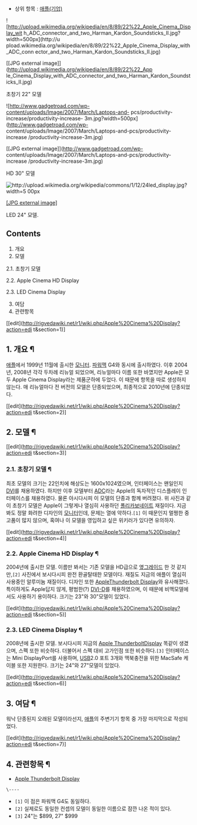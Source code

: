   * 상위 항목 : [애플(기업)](%EC%95%A0%ED%94%8C%28%EA%B8%B0%EC%97%85%29.md)  

![http://upload.wikimedia.org/wikipedia/en/8/89/22%22_Apple_Cinema_Display_wit
h_ADC_connector_and_two_Harman_Kardon_Soundsticks_II.jpg?width=500px](http://u
pload.wikimedia.org/wikipedia/en/8/89/22%22_Apple_Cinema_Display_with_ADC_conn
ector_and_two_Harman_Kardon_Soundsticks_II.jpg)

[[JPG external image]](http://upload.wikimedia.org/wikipedia/en/8/89/22%22_App
le_Cinema_Display_with_ADC_connector_and_two_Harman_Kardon_Soundsticks_II.jpg)

  
초창기 22" 모델

![http://www.gadgetroad.com/wp-content/uploads/Image/2007/March/Laptops-and-
pcs/productivity-increase/productivity-increase-
3m.jpg?width=500px](http://www.gadgetroad.com/wp-
content/uploads/Image/2007/March/Laptops-and-pcs/productivity-increase
/productivity-increase-3m.jpg)

[[JPG external image]](http://www.gadgetroad.com/wp-
content/uploads/Image/2007/March/Laptops-and-pcs/productivity-increase
/productivity-increase-3m.jpg)

  
HD 30" 모델

![http://upload.wikimedia.org/wikipedia/commons/1/12/24led_display.jpg?width=5
00px](http://upload.wikimedia.org/wikipedia/commons/1/12/24led_display.jpg)

[[JPG external
image]](http://upload.wikimedia.org/wikipedia/commons/1/12/24led_display.jpg)

  
LED 24" 모델.

## Contents

    

1. 개요 
2. 모델 
    

2.1. 초창기 모델

2.2. Apple Cinema HD Display

2.3. LED Cinema Display

3. 여담 
4. 관련항목 

[[edit](http://rigvedawiki.net/r1/wiki.php/Apple%20Cinema%20Display?action=edi
t&section=1)]

## 1. 개요 ¶

[애플](%EC%95%A0%ED%94%8C%28%EA%B8%B0%EC%97%85%29.md)에서 1999년 11월에 출시한
[모니터](%EB%AA%A8%EB%8B%88%ED%84%B0.md).
[파워맥](%ED%8C%8C%EC%9B%8C%EB%A7%A5.md) G4와 동시에 출시하였다. 이후 2004년, 2008년 각각 두차례
리뉴얼 되었으며, 리뉴얼마다 이름 또한 바꼈지만 Apple은 모두 Apple Cinema Display라는 제품군하에 두었다. 이 때문에
항목을 따로 생성하지 않는다. 매 리뉴얼마다 전 버전의 모델은 단종되었으며, 최종적으로 2010년에 단종되었다.

  

[[edit](http://rigvedawiki.net/r1/wiki.php/Apple%20Cinema%20Display?action=edi
t&section=2)]

## 2. 모델 ¶

[[edit](http://rigvedawiki.net/r1/wiki.php/Apple%20Cinema%20Display?action=edi
t&section=3)]

### 2.1. 초창기 모델 ¶

최초 모델의 크기는 22인치에 해상도는 1600x1024였으며, 인터페이스는 왠일인지 [DVI](DVI.md)를 채용하였다. 하지만
이후 모델부터 [ADC](ADC.md)라는 Apple의 독자적인 디스플레이 인터페이스를 채용하였다. 물론 아시다시피 이 모델의 단종과
함께 버려졌다. 위 사진과 같이 초창기 모델은 Apple이 그렇게나 열심히 사용하던 [폴리카보네이트](%ED%8F%B4%EB%A6%AC%EC%B9%B4%EB%B3%B4%EB%84%A4%EC%9D%B4%ED%8A%B8.md) 재질이다. 지금 봐도 정말 화려한 디자인의
[모니터](%EB%AA%A8%EB%8B%88%ED%84%B0.md)인데, 문제는 열에 약하다.`[1]` 이 때문인지 멀쩡한 중고품이
많지 않으며, 혹여나 이 모델을 영입하고 싶은 위키러가 있다면 유의하자.

  

[[edit](http://rigvedawiki.net/r1/wiki.php/Apple%20Cinema%20Display?action=edi
t&section=4)]

### 2.2. Apple Cinema HD Display ¶

2004년에 출시한 모델. 이름만 봐서는 기존 모델을 HD급으로
[옆그레이드](%EC%98%86%EA%B7%B8%EB%A0%88%EC%9D%B4%EB%93%9C.md) 한 것 같지만,`[2]`
사진에서 보시다시피 완전 환골탈태한 모델이다. 재질도 지금의 애플이 열심히 사용중인 알루미늄 재질이다. 디자인 또한 [AppleThunderbolt Display](Apple%20Thunderbolt%20Display.md)와 유사해졌다. 특이하게도
Apple답지 않게, 평범한(?) [DVI-D](DVI-D.md)를 채용하였으며, 이 때문에 비맥모델에서도 사용하기 용이하다. 크기는
23"와 30"모델이 있었다.

  

[[edit](http://rigvedawiki.net/r1/wiki.php/Apple%20Cinema%20Display?action=edi
t&section=5)]

### 2.3. LED Cinema Display ¶

2008년에 출시한 모델. 보시다시피 지금의 [Apple ThunderboltDisplay](Apple%20Thunderbolt%20Display.md) 똑같이 생겼으며, 스펙 또한 비슷하다. 더불어서 스펙 대비
고가인점 또한 비슷하다.`[3]` 인터페이스는 Mini DisplayPort를 사용하며, [USB](USB.md)2.0 포트 3개와
맥북충전을 위한 MacSafe 케이블 또한 지원한다. 크기는 24"와 27"모델이 있었다.

  

[[edit](http://rigvedawiki.net/r1/wiki.php/Apple%20Cinema%20Display?action=edi
t&section=6)]

## 3. 여담 ¶

워낙 단종된지 오래된 모델이라선지, [애플](%EC%95%A0%ED%94%8C%28%EA%B8%B0%EC%97%85%29.md)의
주변기기 항목 중 가장 마지막으로 작성되었다.

  

[[edit](http://rigvedawiki.net/r1/wiki.php/Apple%20Cinema%20Display?action=edi
t&section=7)]

## 4. 관련항목 ¶

  * [Apple Thunderbolt Display](Apple%20Thunderbolt%20Display.md)

`\----`

  * `[1]` 이 점은 파워맥 G4도 동일하다.
  * `[2]` 실제로도 동일한 컨셉의 모델이 동일한 이름으로 잠깐 나온 적이 있다.
  * `[3]` 24"는 $899, 27" $999

